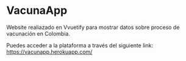 # VacunaApp
Website realiazado en Vvuetify para mostrar datos sobre proceso de vacunación en Colombia.

Puedes acceder a la plataforma a través del siguiente link: https://vacunapp.herokuapp.com/
